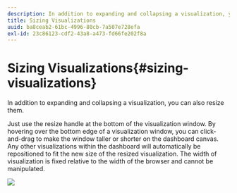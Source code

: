 ```yaml
---
description: In addition to expanding and collapsing a visualization, you can also resize them.
title: Sizing Visualizations
uuid: ba8ceab2-61bc-4996-80cb-7a507e728efa
exl-id: 23c86123-cdf2-43a8-a473-fd66fe202f8a
---
```

# Sizing Visualizations{#sizing-visualizations}

In addition to expanding and collapsing a visualization, you can also resize them.

 Just use the resize handle at the bottom of the visualization window. By hovering over the bottom edge of a visualization window, you can click-and-drag to make the window taller or shorter on the dashboard canvas. Any other visualizations within the dashboard will automatically be repositioned to fit the new size of the resized visualization. The width of visualization is fixed relative to the width of the browser and cannot be manipulated.

![](assets/size_visual.png)
